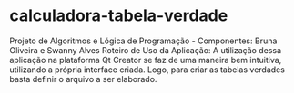 # calculadora-tabela-verdade
Projeto de Algoritmos e Lógica de Programação - Componentes: Bruna Oliveira e Swanny Alves 
Roteiro de Uso da Aplicação:
A utilização dessa aplicação na plataforma Qt Creator se faz de uma maneira bem intuitiva, utilizando a própria interface criada. Logo, para criar as tabelas verdades basta definir o arquivo a ser elaborado.
